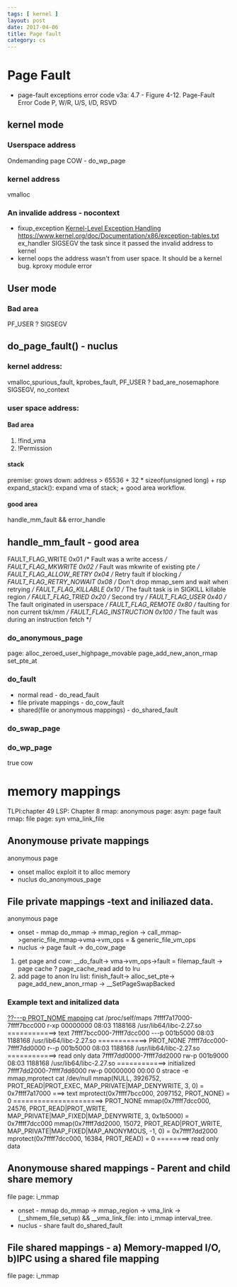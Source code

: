```yaml
---
tags: [ kernel ] 
layout: post
date: 2017-04-06
title: Page fault
category: cs
---
```


# Page Fault
* page-fault exceptions error code
v3a: 4.7 - Figure 4-12. Page-Fault Error Code
P, W/R, U/S, I/D, RSVD
## kernel mode
### Userspace address
Ondemanding page
COW - do_wp_page
### kernel address
vmalloc
### An invalide address - nocontext
* fixup_exception
[Kernel-Level Exception Handling](https://www.linuxjournal.com/article/2135)
https://www.kernel.org/doc/Documentation/x86/exception-tables.txt
ex_handler
SIGSEGV the task since it passed the invalid address to kernel
* kernel oops 
the address wasn't from user space. It should be a kernel bug.
kproxy module error
## User mode
### Bad area
PF_USER ? SIGSEGV
## do_page_fault() - nuclus
### kernel address: 
vmalloc,spurious_fault, kprobes_fault, PF_USER ? bad_are_nosemaphore SIGSEGV, no_context
### user space address: 
#### Bad area 
1) !find_vma
2) !Permission
#### stack
premise: grows down: address > 65536 + 32 * sizeof(unsigned long) + rsp
expand_stack(): expand vma of stack; + good area workflow.
#### good area
handle_mm_fault && error_handle
## handle_mm_fault - good area
FAULT_FLAG_WRITE        0x01    /* Fault was a write access */
FAULT_FLAG_MKWRITE      0x02    /* Fault was mkwrite of existing pte */
FAULT_FLAG_ALLOW_RETRY  0x04    /* Retry fault if blocking */
FAULT_FLAG_RETRY_NOWAIT 0x08    /* Don't drop mmap_sem and wait when retrying */
FAULT_FLAG_KILLABLE     0x10    /* The fault task is in SIGKILL killable region */
FAULT_FLAG_TRIED        0x20    /* Second try */
FAULT_FLAG_USER         0x40    /* The fault originated in userspace */
FAULT_FLAG_REMOTE       0x80    /* faulting for non current tsk/mm */
FAULT_FLAG_INSTRUCTION  0x100   /* The fault was during an instruction fetch */
### do_anonymous_page
page: alloc_zeroed_user_highpage_movable
page_add_new_anon_rmap
set_pte_at
### do_fault
* normal read - do_read_fault
* file private mappings - do_cow_fault
* shared(file or anonymous mappings) - do_shared_fault
### do_swap_page
### do_wp_page
true cow

# memory mappings
TLPI:chapter 49
LSP: Chapter 8
rmap: anonymous page: asyn: page fault
rmap: file page: syn vma_link_file
## Anonymouse private mappings
anonymous page
* onset
malloc exploit it to alloc memory 
* nuclus
do_anonymous_page
## File private mappings -text and iniliazed data. 
anonymous page
* onset - mmap
do_mmap -> mmap_region -> call_mmap->generic_file_mmap->vma->vm_ops = & generic_file_vm_ops
* nuclus -> page fault -> do_cow_page
1. get page and cow:  __do_fault-> vma->vm_ops->fault = filemap_fault -> page cache ? page_cache_read add to lru
2. add page to anon lru list: finish_fault-> alloc_set_pte-> page_add_new_anon_rmap -> __SetPageSwapBacked
### Example text and initalized data
[??---p PROT_NOME mapping](http://www.greenend.org.uk/rjk/tech/dataseg.html#summary)
cat /proc/self/maps 
7ffff7a17000-7ffff7bcc000 r-xp 00000000 08:03 1188168                    /usr/lib64/libc-2.27.so ============> text
7ffff7bcc000-7ffff7dcc000 ---p 001b5000 08:03 1188168                    /usr/lib64/libc-2.27.so ============> PROT_NONE
7ffff7dcc000-7ffff7dd0000 r--p 001b5000 08:03 1188168                    /usr/lib64/libc-2.27.so ============> read only data
7ffff7dd0000-7ffff7dd2000 rw-p 001b9000 08:03 1188168                    /usr/lib64/libc-2.27.so ============> initialized
7ffff7dd2000-7ffff7dd6000 rw-p 00000000 00:00 0 
strace -e mmap,mprotect cat /dev/null 
mmap(NULL, 3926752, PROT_READ|PROT_EXEC, MAP_PRIVATE|MAP_DENYWRITE, 3, 0) = 0x7ffff7a17000       ===> text
mprotect(0x7ffff7bcc000, 2097152, PROT_NONE) = 0                                ======================> PROT_NONE
mmap(0x7ffff7dcc000, 24576, PROT_READ|PROT_WRITE, MAP_PRIVATE|MAP_FIXED|MAP_DENYWRITE, 3, 0x1b5000) = 0x7ffff7dcc000
mmap(0x7ffff7dd2000, 15072, PROT_READ|PROT_WRITE, MAP_PRIVATE|MAP_FIXED|MAP_ANONYMOUS, -1, 0) = 0x7ffff7dd2000
mprotect(0x7ffff7dcc000, 16384, PROT_READ) = 0                                          ========> read only data
## Anonymouse shared mappings - Parent and child share memory
file page: i_mmap
* onset - mmap
do_mmap -> mmap_region -> vma_link -> (__shmem_file_setup) && __vma_link_file: into i_mmap interval_tree.
* nuclus - share fault
do_shared_fault
## File shared mappings - a) Memory-mapped I/O, b)IPC using a shared file mapping
file page: i_mmap
